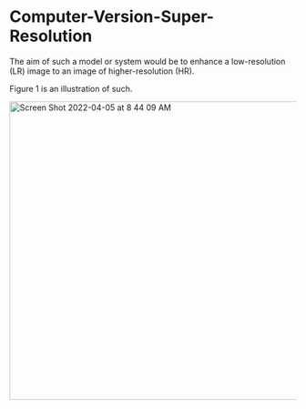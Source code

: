 # Computer-Version-Super-Resolution


The aim of such a model or system would be to enhance a low-resolution (LR) image to an image of higher-resolution (HR).

Figure 1 is an illustration of such.

<img width="524" alt="Screen Shot 2022-04-05 at 8 44 09 AM" src="https://user-images.githubusercontent.com/97568150/161793121-6e8d6235-ddce-477b-b971-91a3782f2671.png">
